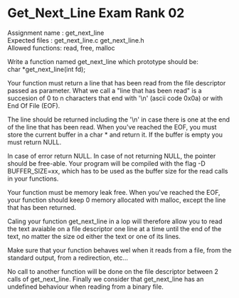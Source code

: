 # Get_Next_Line Exam Rank 02

Assignment name  : get_next_line <br />
Expected files   : get_next_line.c get_next_line.h <br />
Allowed functions: read, free, malloc


Write a function named get_next_line which prototype should be:
<br /> char	*get_next_line(int fd);

Your function must return a line that has been read from the file descriptor
passed as parameter. What we call a "line that has been read" is a succesion of 0 to n characters
that end with '\n' (ascii code 0x0a) or with End Of File (EOF).

The line should be returned including the '\n' in case there is one at the end
of the line that has been read. When you've reached the EOF, you must store the current buffer in a char * and
return it. If the buffer is empty you must return NULL.

In case of error return NULL. In case of not returning NULL, the pointer should 
be free-able. Your program will be compiled with the flag -D BUFFER_SIZE=xx, which has to be
used as the buffer size for the read calls in your functions.

Your function must be memory leak free. When you've reached the EOF, your function should keep 0 memory allocated with
malloc, except the line that has been returned.

Caling your function get_next_line in a lop will therefore allow you to read
the text avaiable on a file descriptor one line at a time until the end of the 
text, no matter the size od either the text or one of its lines.

Make sure that your function behaves wel when it reads from a file, from the
standard output, from a redirection, etc... 

No call to another function will be done on the file descriptor between 2 calls
of get_next_line. Finally we consider that get_next_line has an undefined behaviour when reading
from a binary file.
